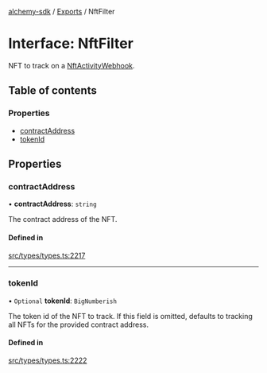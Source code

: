 [alchemy-sdk](../README.md) / [Exports](../modules.md) / NftFilter

# Interface: NftFilter

NFT to track on a [NftActivityWebhook](NftActivityWebhook.md).

## Table of contents

### Properties

- [contractAddress](NftFilter.md#contractaddress)
- [tokenId](NftFilter.md#tokenid)

## Properties

### contractAddress

• **contractAddress**: `string`

The contract address of the NFT.

#### Defined in

[src/types/types.ts:2217](https://github.com/alchemyplatform/alchemy-sdk-js/blob/a8bc079/src/types/types.ts#L2217)

___

### tokenId

• `Optional` **tokenId**: `BigNumberish`

The token id of the NFT to track. If this field is omitted, defaults to
tracking all NFTs for the provided contract address.

#### Defined in

[src/types/types.ts:2222](https://github.com/alchemyplatform/alchemy-sdk-js/blob/a8bc079/src/types/types.ts#L2222)
